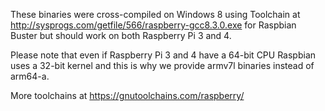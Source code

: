 These binaries were cross-compiled on Windows 8 using Toolchain at http://sysprogs.com/getfile/566/raspberry-gcc8.3.0.exe for Raspbian Buster but should work on both Raspberry Pi 3 and 4.

Please note that even if Raspberry Pi 3 and 4 have a 64-bit CPU Raspbian uses a 32-bit kernel and this is why we provide armv7l binaries instead of arm64-a.

More toolchains at https://gnutoolchains.com/raspberry/
